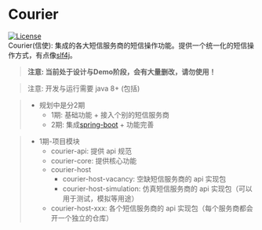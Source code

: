 # Courier
[![License](http://img.shields.io/:license-apache-brightgreen.svg)](http://www.apache.org/licenses/LICENSE-2.0.html)    
Courier(信使): 集成的各大短信服务商的短信操作功能。提供一个统一化的短信操作方式，有点像[slf4j](https://github.com/qos-ch/slf4j)。

> **注意: 当前处于设计与Demo阶段，会有大量删改，请勿使用！**

> 注意: 开发与运行需要 java 8+ (包括)

> * 规划中是分2期
>     * 1期: 基础功能 + 接入个别的短信服务商
>     * 2期: 集成[spring-boot](https://github.com/spring-projects/spring-boot) + 功能完善

> * 1期-项目模块
>     * courier-api:  提供 api 规范
>     * courier-core: 提供核心功能
>     * courier-host
>         * courier-host-vacancy:    空缺短信服务商的 api 实现包
>         * courier-host-simulation: 仿真短信服务商的 api 实现包（可以用于测试，模拟等用途）
>     * courier-host-xxx: 各个短信服务商的 api 实现包（每个服务商都会开一个独立的仓库）
